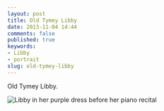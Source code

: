 ```yaml
---
layout: post
title: Old Tymey Libby
date: 2013-11-04 14:44
comments: false
published: true
keywords:
- Libby
- portrait
slug: old-tymey-libby
---
```

Old Tymey Libby.

![Libby in her purple dress before her piano recital](http://media.eick.us/media/photographs/2013/2013-10-27/libby-before-piano-2013-10-27-at-11-21-06.jpg)
